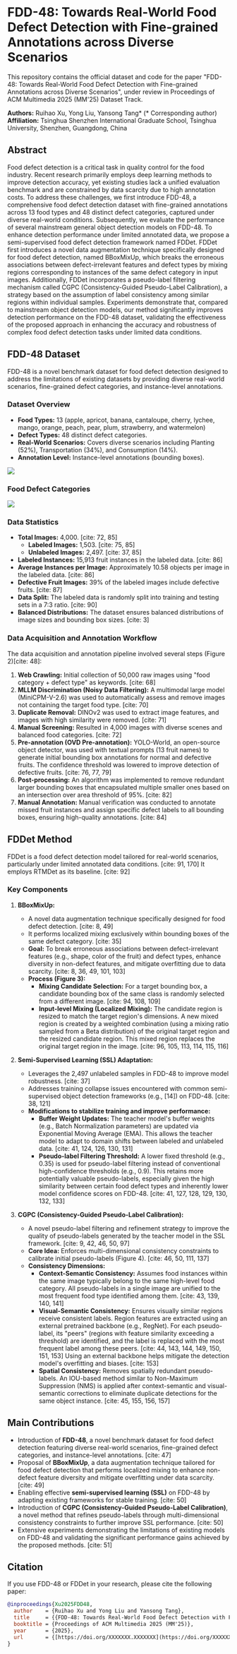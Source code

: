 # FDD-48: Towards Real-World Food Defect Detection with Fine-grained Annotations across Diverse Scenarios

This repository contains the official dataset and code for the paper "FDD-48: Towards Real-World Food Defect Detection with Fine-grained Annotations across Diverse Scenarios", under review in Proceedings of ACM Multimedia 2025 (MM'25) Dataset Track.

**Authors:** Ruihao Xu, Yong Liu, Yansong Tang* (* Corresponding author)
**Affiliation:** Tsinghua Shenzhen International Graduate School, Tsinghua University, Shenzhen, Guangdong, China

## Abstract

Food defect detection is a critical task in quality control for the food industry. Recent research primarily employs deep learning methods to improve detection accuracy, yet existing studies lack a unified evaluation benchmark and are constrained by data scarcity due to high annotation costs. To address these challenges, we first introduce FDD-48, a comprehensive food defect detection dataset with fine-grained annotations across 13 food types and 48 distinct defect categories, captured under diverse real-world conditions. Subsequently, we evaluate the performance of several mainstream general object detection models on FDD-48. To enhance detection performance under limited annotated data, we propose a semi-supervised food defect detection framework named FDDet. FDDet first introduces a novel data augmentation technique specifically designed for food defect detection, named BBoxMixUp, which breaks the erroneous associations between defect-irrelevant features and defect types by mixing regions corresponding to instances of the same defect category in input images. Additionally, FDDet incorporates a pseudo-label filtering mechanism called CGPC (Consistency-Guided Pseudo-Label Calibration), a strategy based on the assumption of label consistency among similar regions within individual samples. Experiments demonstrate that, compared to mainstream object detection models, our method significantly improves detection performance on the FDD-48 dataset, validating the effectiveness of the proposed approach in enhancing the accuracy and robustness of complex food defect detection tasks under limited data conditions.

## FDD-48 Dataset

FDD-48 is a novel benchmark dataset for food defect detection designed to address the limitations of existing datasets by providing diverse real-world scenarios, fine-grained defect categories, and instance-level annotations.

### Dataset Overview
* **Food Types:** 13 (apple, apricot, banana, cantaloupe, cherry, lychee, mango, orange, peach, pear, plum, strawberry, and watermelon)
* **Defect Types:** 48 distinct defect categories.
* **Real-World Scenarios:** Covers diverse scenarios including Planting (52%), Transportation (34%), and Consumption (14%).
* **Annotation Level:** Instance-level annotations (bounding boxes).

![](./README_image/dataset.jpg)

### Food Defect Categories

![](./README_image/datasetinfo.jpg)

### Data Statistics

* **Total Images:** 4,000. [cite: 72, 85]
    * **Labeled Images:** 1,503. [cite: 75, 85]
    * **Unlabeled Images:** 2,497. [cite: 37, 85]
* **Labeled Instances:** 15,913 fruit instances in the labeled data. [cite: 86]
* **Average Instances per Image:** Approximately 10.58 objects per image in the labeled data. [cite: 86]
* **Defective Fruit Images:** 39% of the labeled images include defective fruits. [cite: 87]
* **Data Split:** The labeled data is randomly split into training and testing sets in a 7:3 ratio. [cite: 90]
* **Balanced Distributions:** The dataset ensures balanced distributions of image sizes and bounding box sizes. [cite: 3]

### Data Acquisition and Annotation Workflow

The data acquisition and annotation pipeline involved several steps (Figure 2)[cite: 48]:
1.  **Web Crawling:** Initial collection of 50,000 raw images using "food category + defect type" as keywords. [cite: 68]
2.  **MLLM Discrimination (Noisy Data Filtering):** A multimodal large model (MiniCPM-V-2.6) was used to automatically assess and remove images not containing the target food type. [cite: 70]
3.  **Duplicate Removal:** DINOv2 was used to extract image features, and images with high similarity were removed. [cite: 71]
4.  **Manual Screening:** Resulted in 4,000 images with diverse scenes and balanced food categories. [cite: 72]
5.  **Pre-annotation (OVD Pre-annotation):** YOLO-World, an open-source object detector, was used with textual prompts (13 fruit names) to generate initial bounding box annotations for normal and defective fruits. The confidence threshold was lowered to improve detection of defective fruits. [cite: 76, 77, 79]
6.  **Post-processing:** An algorithm was implemented to remove redundant larger bounding boxes that encapsulated multiple smaller ones based on an intersection over area threshold of 95%. [cite: 82]
7.  **Manual Annotation:** Manual verification was conducted to annotate missed fruit instances and assign specific defect labels to all bounding boxes, ensuring high-quality annotations. [cite: 84]

## FDDet Method

FDDet is a food defect detection model tailored for real-world scenarios, particularly under limited annotated data conditions. [cite: 91, 170] It employs RTMDet as its baseline. [cite: 92]

### Key Components

1.  **BBoxMixUp:**
    * A novel data augmentation technique specifically designed for food defect detection. [cite: 8, 49]
    * It performs localized mixing exclusively within bounding boxes of the same defect category. [cite: 35]
    * **Goal:** To break erroneous associations between defect-irrelevant features (e.g., shape, color of the fruit) and defect types, enhance diversity in non-defect features, and mitigate overfitting due to data scarcity. [cite: 8, 36, 49, 101, 103]
    * **Process (Figure 3):**
        * **Mixing Candidate Selection:** For a target bounding box, a candidate bounding box of the same class is randomly selected from a different image. [cite: 94, 108, 109]
        * **Input-level Mixing (Localized Mixing):** The candidate region is resized to match the target region's dimensions. A new mixed region is created by a weighted combination (using a mixing ratio sampled from a Beta distribution) of the original target region and the resized candidate region. This mixed region replaces the original target region in the image. [cite: 96, 105, 113, 114, 115, 116]

2.  **Semi-Supervised Learning (SSL) Adaptation:**
    * Leverages the 2,497 unlabeled samples in FDD-48 to improve model robustness. [cite: 37]
    * Addresses training collapse issues encountered with common semi-supervised object detection frameworks (e.g., [14]) on FDD-48. [cite: 38, 121]
    * **Modifications to stabilize training and improve performance:**
        * **Buffer Weight Updates:** The teacher model's buffer weights (e.g., Batch Normalization parameters) are updated via Exponential Moving Average (EMA). This allows the teacher model to adapt to domain shifts between labeled and unlabeled data. [cite: 41, 124, 126, 130, 131]
        * **Pseudo-label Filtering Threshold:** A lower fixed threshold (e.g., 0.35) is used for pseudo-label filtering instead of conventional high-confidence thresholds (e.g., 0.9). This retains more potentially valuable pseudo-labels, especially given the high similarity between certain food defect types and inherently lower model confidence scores on FDD-48. [cite: 41, 127, 128, 129, 130, 132, 133]

3.  **CGPC (Consistency-Guided Pseudo-Label Calibration):**
    * A novel pseudo-label filtering and refinement strategy to improve the quality of pseudo-labels generated by the teacher model in the SSL framework. [cite: 9, 42, 46, 50, 97]
    * **Core Idea:** Enforces multi-dimensional consistency constraints to calibrate initial pseudo-labels (Figure 4). [cite: 46, 50, 111, 137]
    * **Consistency Dimensions:**
        * **Context-Semantic Consistency:** Assumes food instances within the same image typically belong to the same high-level food category. All pseudo-labels in a single image are unified to the most frequent food type identified among them. [cite: 43, 139, 140, 141]
        * **Visual-Semantic Consistency:** Ensures visually similar regions receive consistent labels. Region features are extracted using an external pretrained backbone (e.g., RegNet). For each pseudo-label, its "peers" (regions with feature similarity exceeding a threshold) are identified, and the label is replaced with the most frequent label among these peers. [cite: 44, 143, 144, 149, 150, 151, 153] Using an external backbone helps mitigate the detection model's overfitting and biases. [cite: 153]
        * **Spatial Consistency:** Removes spatially redundant pseudo-labels. An IOU-based method similar to Non-Maximum Suppression (NMS) is applied after context-semantic and visual-semantic corrections to eliminate duplicate detections for the same object instance. [cite: 45, 155, 156, 157]

## Main Contributions

* Introduction of **FDD-48**, a novel benchmark dataset for food defect detection featuring diverse real-world scenarios, fine-grained defect categories, and instance-level annotations. [cite: 47]
* Proposal of **BBoxMixUp**, a data augmentation technique tailored for food defect detection that performs localized mixing to enhance non-defect feature diversity and mitigate overfitting under data scarcity. [cite: 49]
* Enabling effective **semi-supervised learning (SSL)** on FDD-48 by adapting existing frameworks for stable training. [cite: 50]
* Introduction of **CGPC (Consistency-Guided Pseudo-Label Calibration)**, a novel method that refines pseudo-labels through multi-dimensional consistency constraints to further improve SSL performance. [cite: 50]
* Extensive experiments demonstrating the limitations of existing models on FDD-48 and validating the significant performance gains achieved by the proposed methods. [cite: 51]

## Citation

If you use FDD-48 or FDDet in your research, please cite the following paper:

```bibtex
@inproceedings{Xu2025FDD48,
  author    = {Ruihao Xu and Yong Liu and Yansong Tang},
  title     = {{FDD-48: Towards Real-World Food Defect Detection with Fine-grained Annotations across Diverse Scenarios}},
  booktitle = {Proceedings of ACM Multimedia 2025 (MM'25)},
  year      = {2025},
  url       = {[https://doi.org/XXXXXXX.XXXXXXX](https://doi.org/XXXXXXX.XXXXXXX)}
}
